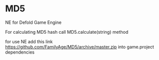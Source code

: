 # MD5
NE for Defold Game Engine

For calculating MD5 hash call MD5.calculate(string) method

for use NE add this link https://github.com/FamilyAge/MD5/archive/master.zip into game.project dependencies
